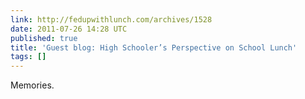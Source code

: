 ```yaml
---
link: http://fedupwithlunch.com/archives/1528
date: 2011-07-26 14:28 UTC
published: true
title: 'Guest blog: High Schooler’s Perspective on School Lunch'
tags: []
---
```


Memories.
